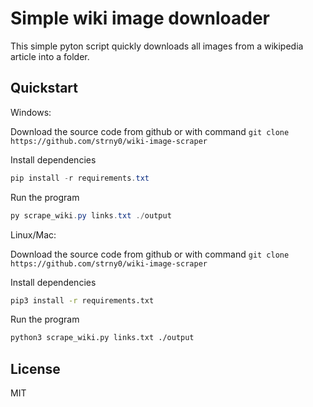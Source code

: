 # Simple wiki image downloader

This simple pyton script quickly downloads all images from a wikipedia article into a folder.

## Quickstart

Windows:

Download the source code from github or with command `git clone https://github.com/strny0/wiki-image-scraper`

Install dependencies

```powershell
pip install -r requirements.txt
```

Run the program

```powershell
py scrape_wiki.py links.txt ./output
```

Linux/Mac:

Download the source code from github or with command `git clone https://github.com/strny0/wiki-image-scraper`

Install dependencies

```bash
pip3 install -r requirements.txt
```

Run the program

```bash
python3 scrape_wiki.py links.txt ./output
```

## License

MIT